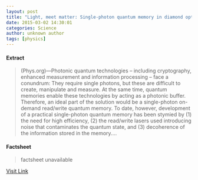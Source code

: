 ```yaml
---
layout: post
title: "Light, meet matter: Single-photon quantum memory in diamond optical phonons at room temperature"
date: 2015-03-02 14:30:01
categories: Science
author: unknown author
tags: [physics]
---
```



#### Extract
>(Phys.org)—Photonic quantum technologies – including cryptography, enhanced measurement and information processing – face a conundrum: They require single photons, but these are difficult to create, manipulate and measure. At the same time, quantum memories enable these technologies by acting as a photonic buffer. Therefore, an ideal part of the solution would be a single-photon on-demand read/write quantum memory. To date, however, development of a practical single-photon quantum memory has been stymied by (1) the need for high efficiency, (2) the read/write lasers used introducing noise that contaminates the quantum state, and (3) decoherence of the information stored in the memory....

#### Factsheet
>factsheet unavailable

[Visit Link](http://phys.org/news344501981.html)


